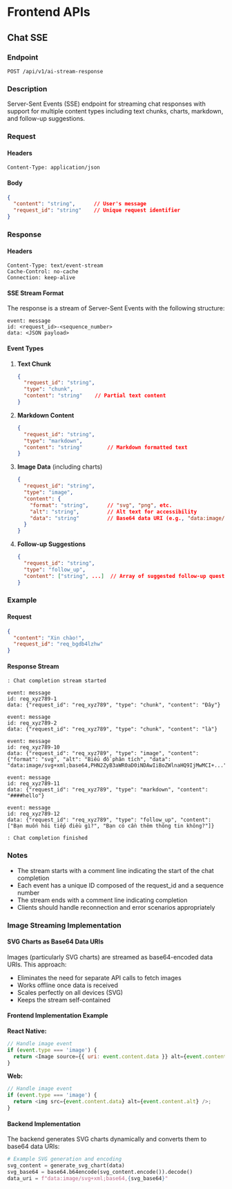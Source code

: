 # Frontend APIs

## Chat SSE

### Endpoint
`POST /api/v1/ai-stream-response`

### Description
Server-Sent Events (SSE) endpoint for streaming chat responses with support for multiple content types including text chunks, charts, markdown, and follow-up suggestions.

### Request

#### Headers
```
Content-Type: application/json
```

#### Body
```json
{
  "content": "string",      // User's message
  "request_id": "string"    // Unique request identifier
}
```

### Response

#### Headers
```
Content-Type: text/event-stream
Cache-Control: no-cache
Connection: keep-alive
```

#### SSE Stream Format

The response is a stream of Server-Sent Events with the following structure:

```
event: message
id: <request_id>-<sequence_number>
data: <JSON payload>
```

#### Event Types

1. **Text Chunk**
   ```json
   {
     "request_id": "string",
     "type": "chunk",
     "content": "string"    // Partial text content
   }
   ```

2. **Markdown Content**
   ```json
   {
     "request_id": "string",
     "type": "markdown",
     "content": "string"        // Markdown formatted text
   }
   ```

3. **Image Data** (including charts)
   ```json
   {
     "request_id": "string",
     "type": "image",
     "content": {
       "format": "string",      // "svg", "png", etc.
       "alt": "string",         // Alt text for accessibility
       "data": "string"         // Base64 data URI (e.g., "data:image/svg+xml;base64,...")
     }
   }
   ```

4. **Follow-up Suggestions**
   ```json
   {
     "request_id": "string",
     "type": "follow_up",
     "content": ["string", ...]  // Array of suggested follow-up questions
   }
   ```

### Example

#### Request
```json
{
  "content": "Xin chào!",
  "request_id": "req_bgdb4lzhw"
}
```

#### Response Stream
```
: Chat completion stream started

event: message
id: req_xyz789-1
data: {"request_id": "req_xyz789", "type": "chunk", "content": "Đây"}

event: message
id: req_xyz789-2
data: {"request_id": "req_xyz789", "type": "chunk", "content": "là"}

event: message
id: req_xyz789-10
data: {"request_id": "req_xyz789", "type": "image", "content": {"format": "svg", "alt": "Biểu đồ phân tích", "data": "data:image/svg+xml;base64,PHN2ZyB3aWR0aD0iNDAwIiBoZWlnaHQ9IjMwMCI+..."}}

event: message
id: req_xyz789-11
data: {"request_id": "req_xyz789", "type": "markdown", "content": "####hello"}

event: message
id: req_xyz789-12
data: {"request_id": "req_xyz789", "type": "follow_up", "content": ["Bạn muốn hỏi tiếp điều gì?", "Bạn có cần thêm thông tin không?"]}

: Chat completion finished
```

### Notes
- The stream starts with a comment line indicating the start of the chat completion
- Each event has a unique ID composed of the request_id and a sequence number
- The stream ends with a comment line indicating completion
- Clients should handle reconnection and error scenarios appropriately

### Image Streaming Implementation

#### SVG Charts as Base64 Data URIs
Images (particularly SVG charts) are streamed as base64-encoded data URIs. This approach:
- Eliminates the need for separate API calls to fetch images
- Works offline once data is received
- Scales perfectly on all devices (SVG)
- Keeps the stream self-contained

#### Frontend Implementation Example

**React Native:**
```javascript
// Handle image event
if (event.type === 'image') {
  return <Image source={{ uri: event.content.data }} alt={event.content.alt} />;
}
```

**Web:**
```javascript
// Handle image event
if (event.type === 'image') {
  return <img src={event.content.data} alt={event.content.alt} />;
}
```

#### Backend Implementation
The backend generates SVG charts dynamically and converts them to base64 data URIs:
```python
# Example SVG generation and encoding
svg_content = generate_svg_chart(data)
svg_base64 = base64.b64encode(svg_content.encode()).decode()
data_uri = f"data:image/svg+xml;base64,{svg_base64}"
```